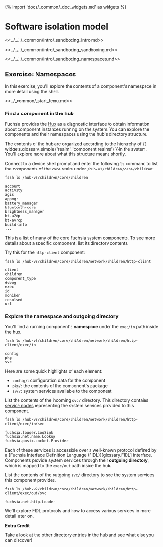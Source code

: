 {% import 'docs/_common/_doc_widgets.md' as widgets %}
# Software isolation model

<<../../../_common/intro/_sandboxing_intro.md>>

<<../../../_common/intro/_sandboxing_sandboxing.md>>

<<../../../_common/intro/_sandboxing_namespaces.md>>

## Exercise: Namespaces

In this exercise, you'll explore the contents of a component's namespace in
more detail using the shell.

<<../_common/_start_femu.md>>

### Find a component in the hub

Fuchsia provides the [Hub](/docs/concepts/components/v2/hub.md) as a
diagnostic interface to obtain information about component instances running
on the system. You can explore the components and their namespaces using the
hub's directory structure.


<aside class="key-point">
The contents of the hub are organized according to the hierarchy of
{{ widgets.glossary_simple ('realm', 'component realms') }}in the system.
You'll explore more about what this structure means shortly.
</aside>


Connect to a device shell prompt and enter the following `ls` command to list
the components of the `core` realm under `/hub-v2/children/core/children`:

```posix-terminal
fssh ls /hub-v2/children/core/children
```

```none {:.devsite-disable-click-to-copy}
account
activity
agis
appmgr
battery_manager
bluetooth-core
brightness_manager
bt-a2dp
bt-avrcp
build-info
...
```

This is a list of many of the core Fuchsia system components. To see
more details about a specific component, list its directory contents.

Try this for the `http-client` component:

```posix-terminal
fssh ls /hub-v2/children/core/children/network/children/http-client
```

```none {:.devsite-disable-click-to-copy}
client
children
component_type
debug
exec
id
moniker
resolved
url
```

### Explore the namespace and outgoing directory

You'll find a running component's **namespace** under the `exec/in` path inside
the hub.

```posix-terminal
fssh ls /hub-v2/children/core/children/network/children/http-client/exec/in
```

```none {:.devsite-disable-click-to-copy}
config
pkg
svc
```

Here are some quick highlights of each element:

*   `config/`: configuration data for the component
*   `pkg/`: the contents of the component's package
*   `svc/`: system services available to the component

List the contents of the incoming `svc/` directory. This
directory contains
[service nodes](https://fuchsia.dev/reference/fidl/fuchsia.io#NodeInfo)
representing the system services provided to this component.

```posix-terminal
fssh ls /hub-v2/children/core/children/network/children/http-client/exec/in/svc
```

```none {:.devsite-disable-click-to-copy}
fuchsia.logger.LogSink
fuchsia.net.name.Lookup
fuchsia.posix.socket.Provider
```

Each of these services is accessible over a well-known protocol defined by a
[Fuchsia Interface Definition Language (FIDL)][glossary.FIDL] interface.
Components provide system services through their **outgoing directory**, which
is mapped to the `exec/out` path inside the hub.

List the contents of the outgoing `svc/` directory to see the system services
this component provides.

```posix-terminal
fssh ls /hub-v2/children/core/children/network/children/http-client/exec/out/svc
```

```none {:.devsite-disable-click-to-copy}
fuchsia.net.http.Loader
```

We'll explore FIDL protocols and how to access various services in more detail
later on.

<aside class="key-point">
  <b>Extra Credit</b>
  <p>Take a look at the other directory entries in the hub and see what else
  you can discover!</p>
</aside>
